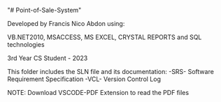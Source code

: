 "# Point-of-Sale-System"

Developed by Francis Nico Abdon using:

VB.NET2010,
MSACCESS,
MS EXCEL,
CRYSTAL REPORTS
and SQL technologies

3rd Year CS Student - 2023

This folder includes the SLN file and its documentation:
-SRS- Software Requirement Specification
-VCL- Version Control Log

NOTE: Download VSCODE-PDF Extension to read the PDF files

